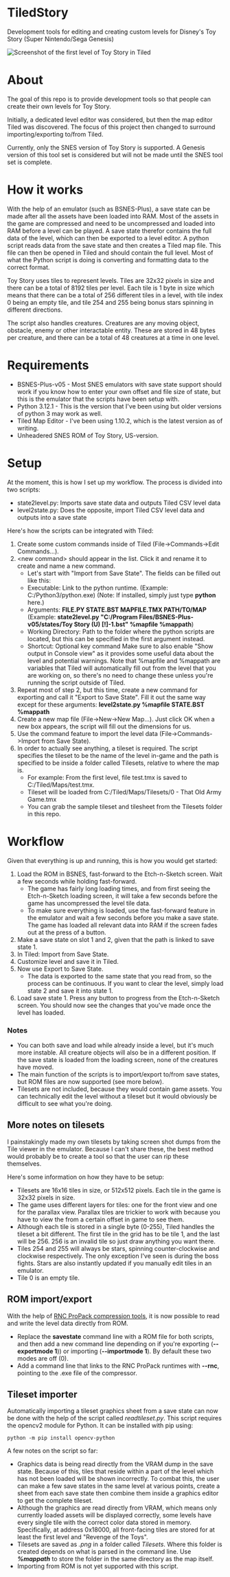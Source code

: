 # TiledStory
Development tools for editing and creating custom levels for Disney's Toy Story (Super Nintendo/Sega Genesis)

![Screenshot of the first level of Toy Story in Tiled](https://i.imgur.com/gOryVqy.jpg)

# About
The goal of this repo is to provide development tools so that people can create their own levels for Toy Story.

Initially, a dedicated level editor was considered, but then the map editor Tiled was discovered. The focus of this project then changed to surround importing/exporting to/from Tiled.

Currently, only the SNES version of Toy Story is supported. A Genesis version of this tool set is considered but will not be made until the SNES tool set is complete.

# How it works
With the help of an emulator (such as BSNES-Plus), a save state can be made after all the assets have been loaded into RAM. Most of the assets in the game are compressed and need to be uncompressed and loaded into RAM before a level can be played. A save state therefor contains the full data of the level, which can then be exported to a level editor. A python script reads data from the save state and then creates a Tiled map file. This file can then be opened in Tiled and should contain the full level. Most of what the Python script is doing is converting and formatting data to the correct format.

Toy Story uses tiles to represent levels. Tiles are 32x32 pixels in size and there can be a total of 8192 tiles per level. Each tile is 1 byte in size which means that there can be a total of 256 different tiles in a level, with tile index 0 being an empty tile, and tile 254 and 255 being bonus stars spinning in different directions.

The script also handles creatures. Creatures are any moving object, obstacle, enemy or other interactable entity. These are stored in 48 bytes per creature, and there can be a total of 48 creatures at a time in one level.

# Requirements 
- BSNES-Plus-v05 - Most SNES emulators with save state support should work if you know how to enter your own offset and file size of state, but this is the emulator that the scripts have been setup with.
- Python 3.12.1 - This is the version that I've been using but older versions of python 3 may work as well.
- Tiled Map Editor - I've been using 1.10.2, which is the latest version as of writing.
- Unheadered SNES ROM of Toy Story, US-version.

# Setup
At the moment, this is how I set up my workflow.
The process is divided into two scripts:

- state2level.py: Imports save state data and outputs Tiled CSV level data
- level2state.py: Does the opposite, import Tiled CSV level data and outputs into a save state

Here's how the scripts can be integrated with Tiled:
1. Create some custom commands inside of Tiled (File->Commands->Edit Commands...).
2. \<new command> should appear in the list. Click it and rename it to create and name a new command.
   - Let's start with "Import from Save State". The fields can be filled out like this:
   - Executable: Link to the python runtime. (Example: C:/Python3/python.exe) (Note: If installed, simply just type **python** here.)
   - Arguments: **FILE.PY STATE.BST MAPFILE.TMX PATH/TO/MAP** (Example: **state2level.py "C:/Program Files/BSNES-Plus-v05/states/Toy Story (U) [!]-1.bst" %mapfile %mappath**)
   - Working Directory: Path to the folder where the python scripts are located, but this can be specified in the first argument instead.
   - Shortcut: Optional key command
   Make sure to also enable "Show output in Console view" as it provides some useful data about the level and potential warnings.
   Note that %mapfile and %mappath are variables that Tiled will automatically fill out from the level that you are working on, so there's no need to change these unless you're running the script outside of Tiled.
4. Repeat most of step 2, but this time, create a new command for exporting and call it "Export to Save State". Fill it out the same way except for these arguments: **level2state.py %mapfile STATE.BST %mappath**
5. Create a new map file (File->New->New Map...). Just click OK when a new box appears, the script will fill out the dimensions for us.
6. Use the command feature to import the level data (File->Commands->Import from Save State).
7. In order to actually see anything, a tileset is required. The script specifies the tileset to be the name of the level in-game and the path is specified to be inside a folder called Tilesets, relative to where the map is.
   - For example: From the first level, file test.tmx is saved to C:/Tiled/Maps/test.tmx.
   - Tileset will be loaded from C:/Tiled/Maps/Tilesets/0 - That Old Army Game.tmx
   - You can grab the sample tileset and tilesheet from the Tilesets folder in this repo.

# Workflow
Given that everything is up and running, this is how you would get started:
1. Load the ROM in BSNES, fast-forward to the Etch-n-Sketch screen. Wait a few seconds while holding fast-forward.
   - The game has fairly long loading times, and from first seeing the Etch-n-Sketch loading screen, it will take a few seconds before the game has uncompressed the level tile data.
   - To make sure everything is loaded, use the fast-forward feature in the emulator and wait a few seconds before you make a save state. The game has loaded all relevant data into RAM if the screen fades out at the press of a button.
2. Make a save state on slot 1 and 2, given that the path is linked to save state 1.
3. In Tiled: Import from Save State.
4. Customize level and save it in Tiled.
5. Now use Export to Save State.
   - The data is exported to the same state that you read from, so the process can be continuous. If you want to clear the level, simply load state 2 and save it into state 1.
6. Load save state 1. Press any button to progress from the Etch-n-Sketch screen. You should now see the changes that you've made once the level has loaded.

### Notes
   - You can both save and load while already inside a level, but it's much more instable. All creature objects will also be in a different position. If the save state is loaded from the loading screen, none of the creatures have moved.
   - The main function of the scripts is to import/export to/from save states, but ROM files are now supported (see more below).
   - Tilesets are not included, because they would contain game assets. You can technically edit the level without a tileset but it would obviously be difficult to see what you're doing.

## More notes on tilesets
I painstakingly made my own tilesets by taking screen shot dumps from the Tile viewer in the emulator. Because I can't share these, the best method would probably be to create a tool so that the user can rip these themselves.

Here's some information on how they have to be setup:
  - Tilesets are 16x16 tiles in size, or 512x512 pixels. Each tile in the game is 32x32 pixels in size.
  - The game uses different layers for tiles: one for the front view and one for the parallax view. Parallax tiles are trickier to work with because you have to view the from a certain offset in game to see them.
  - Although each tile is stored in a single byte (0-255), Tiled handles the tileset a bit different. The first tile in the grid has to be tile 1, and the last will be 256. 256 is an invalid tile so just draw anything you want there.
  - Tiles 254 and 255 will always be stars, spinning counter-clockwise and clockwise respectively. The only exception I've seen is during the boss fights. Stars are also instantly updated if you manually edit tiles in an emulator.
  - Tile 0 is an empty tile.

## ROM import/export
With the help of [RNC ProPack compression tools](https://github.com/lab313ru/rnc_propack_source), it is now possible to read and write the level data directly from ROM. 
  - Replace the __savestate__ command line with a ROM file for both scripts, and then add a new command line depending on if you're exporting (**--exportmode 1**)) or importing (**--importmode 1**). By default these two modes are off (0).
  - Add a command line that links to the RNC ProPack runtimes with **--rnc**, pointing to the .exe file of the compressor.

## Tileset importer
Automatically importing a tileset graphics sheet from a save state can now be done with the help of the script called *readtileset.py*. 
This script requires the opencv2 module for Python. It can be installed with pip using: 
```
python -m pip install opencv-python
```
A few notes on the script so far:
  - Graphics data is being read directly from the VRAM dump in the save state. Because of this, tiles that reside within a part of the level which has not been loaded will be shown incorrectly. To combat this, the user can make a few save states in the same level at various points, create a sheet from each save state then combine them inside a graphics editor to get the complete tileset.
  - Although the graphics are read directly from VRAM, which means only currently loaded assets will be displayed correctly, some levels have every single tile with the correct color data stored in memory. Specifically, at address 0x18000, all front-facing tiles are stored for at least the first level and "Revenge of the Toys". 
  - Tilesets are saved as *.png* in a folder called *Tilesets*. Where this folder is created depends on what is parsed in the command line. Use ***%mappath*** to store the folder in the same directory as the map itself.
  - Importing from ROM is not yet supported with this script.
